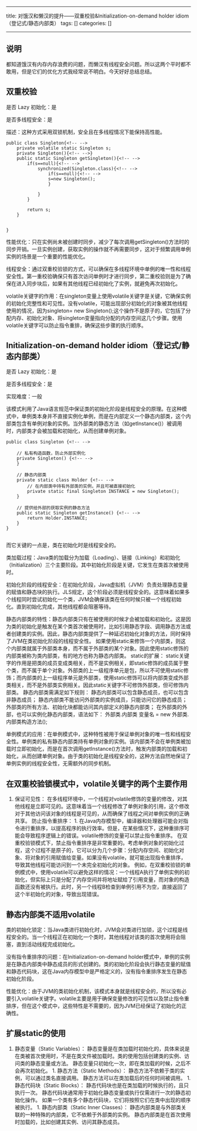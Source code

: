 
--- 
title:  对饿汉和懒汉的提升——双重校验&Initialization-on-demand holder idiom（登记式/静态内部类） 
tags: []
categories: [] 

---
## 说明

都知道饿汉有内存内存浪费的问题，而懒汉有线程安全问题。所以这两个平时都不敢用，但是它们的优化方式我经常说不明白。今天好好总结总结。

## 双重校验

是否 Lazy 初始化：是

是否多线程安全：是

描述：这种方式采用双锁机制，安全且在多线程情况下能保持高性能。

```
public class Singleton{<!-- -->
	private volatile static Singleton s;
	private Singleton(){<!-- -->}
	public static Singleton getSingleton(){<!-- -->
		if(s==null){<!-- -->
			synchronized(Singleton.class){<!-- -->
				if(s==null){<!-- -->
				s=new Singleton();
				}

			}
		}

		return s;
	}


}

```

>  
 性能优化：只在实例尚未被创建时同步，减少了每次调用getSingleton()方法时的同步开销。一旦实例创建，获取实例的操作就不再需要同步，这对于频繁调用单例实例的场景是一个重要的性能优化。 


>  
 线程安全：通过双重校验锁的方式，可以确保在多线程环境中单例的唯一性和线程安全性。第一重校验确保只有首次访问单例时才进行同步，第二重校验则是为了确保在进入同步块后，如果有其他线程已经初始化了实例，就避免再次初始化。 


>  
 volatile关键字的作用：在singleton变量上使用volatile关键字是关键，它确保实例的初始化完整性和可见性。没有volatile，可能出现部分初始化的对象被其他线程使用的情况，因为singleton= new Singleton();这个操作不是原子的，它包括了分配内存、初始化对象、将singleton变量指向分配的内存空间这几个步骤。使用volatile关键字可以防止指令重排，确保这些步骤的执行顺序。 


## Initialization-on-demand holder idiom（登记式/静态内部类）

是否 Lazy 初始化：是

是否多线程安全：是

实现难度：一般

该模式利用了Java语言规范中保证类的初始化阶段是线程安全的原理。在这种模式中，单例类本身并不直接实例化单例，而是在内部定义一个静态内部类，这个内部类包含有单例对象的实例。当外部类的静态方法（如getInstance()）被调用时，内部类才会被加载和初始化，从而创建单例对象。

```
public class Singleton {<!-- -->

    // 私有构造函数，防止外部实例化
    private Singleton() {<!-- -->
    }

    // 静态内部类
    private static class Holder {<!-- -->
        // 在内部类中持有外部类的实例，并且可被直接初始化
        private static final Singleton INSTANCE = new Singleton();
    }

    // 提供给外部的获取实例的静态方法
    public static Singleton getInstance() {<!-- -->
        return Holder.INSTANCE;
    }
}


```

而它关键的一点是，类在初始化时是线程安全的。

>  
 类加载过程：Java类的加载分为加载（Loading）、链接（Linking）和初始化（Initialization）三个主要阶段。其中初始化阶段是关键，它发生在类首次被使用时。 


>  
 初始化阶段的线程安全：在初始化阶段，Java虚拟机（JVM）负责处理静态变量的赋值和静态块的执行。JLS规定，这个阶段必须是线程安全的。这意味着如果多个线程同时尝试初始化一个类，JVM会确保该类在任何时候只被一个线程初始化。直到初始化完成，其他线程都会阻塞等待。 


>  
 静态内部类的特性：静态内部类只有在被使用的时候才会被加载和初始化。这是因为类的初始化是触发在某个类首次被使用时，比如引用静态字段、调用静态方法或者创建类的实例。因此，静态内部类提供了一种延迟初始化对象的方法，同时保持了JVM在类初始化阶段的线程安全性。 如果使用static来修饰一个内部类，则这个内部类就属于外部类本身，而不属于外部类的某个对象。因此使用static修饰的内部类被称为类内部类，有的地方也称为静态内部类。 
 static的扩展： static关键字的作用是把类的成员变成类相关，而不是实例相关，即static修饰的成员属于整个类，而不属于单个对象。外部类的上一级程序单元是包，所以不可使用static修饰；而内部类的上一级程序单元是外部类，使用static修饰可以将内部类变成外部类相关，而不是外部类实例相关。因此static关键字不可修饰外部类，但可修饰内部类。 
 静态内部类需满足如下规则： 
 静态内部类可以包含静态成员，也可以包含非静态成员； 
 静态内部类不能访问外部类的实例成员，只能访问它的静态成员； 
 外部类的所有方法、初始化块都能访问其内部定义的静态内部类； 
 在外部类的外部，也可以实例化静态内部类，语法如下： 
 外部类.内部类 变量名 = new 外部类.内部类构造方法(); 


>  
 单例模式的应用：在单例模式中，这种特性被用于保证单例对象的唯一性和线程安全性。单例类的私有静态内部类持有单例对象的实例。该内部类不会在单例类被加载时立即初始化，而是在首次调用getInstance()方法时，触发内部类的加载和初始化，从而创建单例对象。由于类的初始化是线程安全的，这种方法自然地保证了单例实例的线程安全性，无需额外的同步机制。 


## 在双重校验锁模式中，volatile关键字的两个主要作用
1.  保证可见性： 在多线程环境中，一个线程对volatile修饰的变量的修改，对其他线程是立即可见的。这意味着当一个线程修改了单例对象的引用，这个修改对于其他访问该对象的线程是可见的，从而确保了线程之间对单例实例的正确共享。 防止指令重排序： 1.  在Java内存模型中，编译器和处理器可能会对指令进行重排序，以提高程序的执行效率。但是，在某些情况下，这种重排序可能会导致程序逻辑上的错误。volatile修饰的变量可以禁止指令重排序。 在双重校验锁模式下，禁止指令重排序是非常重要的。考虑单例对象的初始化过程，这个过程不是原子的，它可以分为几个步骤：分配内存空间、初始化对象、将对象的引用赋值给变量。如果没有volatile，就可能出现指令重排序，导致其他线程可能访问到一个未完全初始化的对象。 例如，在双重校验锁的单例模式中，使用volatile可以避免这样的情况：一个线程A执行了单例实例的初始化，但实际上只是分配了内存空间并将地址赋给了引用变量，而对象的构造函数还没有被执行。此时，另一个线程B检查到单例引用不为空，直接返回了这个半初始化的对象，导致出现错误。 
## 静态内部类不适用volatile

>  
 类的初始化锁定：当Java类进行初始化时，JVM会对类进行加锁，这个过程是线程安全的。当一个线程正在初始化一个类时，其他线程对该类的首次使用将会阻塞，直到活动线程完成初始化。 


>  
 没有指令重排序的问题：在Initialization-on-demand holder模式中，单例的实例是在静态内部类中静态成员的形式创建的。类的初始化阶段会执行静态变量的赋值和静态代码块，这在Java内存模型中是严格定义的，没有指令重排序发生在静态初始化阶段。 


>  
 性能优化：由于JVM的类初始化机制，该模式本身就是线程安全的，所以没有必要引入volatile关键字。volatile主要是用于确保变量修改的可见性以及禁止指令重排序，但在这个模式中，这些特性是不需要的，因为JVM已经保证了初始化的正确性。 


## 扩展static的使用
1.  静态变量（Static Variables）： 静态变量是在类加载时初始化的，具体来说是在类被首次使用时，不是在类文件被加载时。类的使用包括创建类的实例、访问类的静态变量或方法。 静态变量只初始化一次，即在类加载的时候，之后不会再次初始化。 1.  静态方法（Static Methods）： 静态方法不依赖于类的实例，可以通过类名直接调用。 静态方法可以在类加载后的任何时间被调用。 1.  静态代码块（Static Blocks）： 静态代码块也是在类加载的时候执行的，且只执行一次。 静态代码块通常用于初始化静态变量或执行仅需进行一次的静态初始化操作。 如果一个类有多个静态代码块，它们将按照它们在类中出现的顺序被执行。 1.  静态内部类（Static Inner Classes）： 静态内部类是与外部类关联的一种特殊的内部类，它不依赖于外部类的实例。 静态内部类是在首次使用时加载的，比如创建其实例、访问其静态成员。 